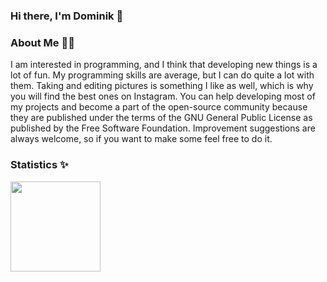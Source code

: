 ### Hi there, I'm Dominik 👋

### About Me 🧑🏻
I am interested in programming, and I think that developing new things is a lot of fun.
My programming skills are average, but I can do quite a lot with them.
Taking and editing pictures is something I like as well, which is why you will find the best ones on Instagram.
You can help developing most of my projects and become a part of the open-source community because they are published under the terms of the GNU General Public License as published by the Free Software Foundation.
Improvement suggestions are always welcome, so if you want to make some feel free to do it.

### Statistics ✨

<img src="https://github-readme-stats.vercel.app/api?username=Domi04151309&hide_title=true&include_all_commits=true&show_icons=true&hide_border=true" height="144"/>
